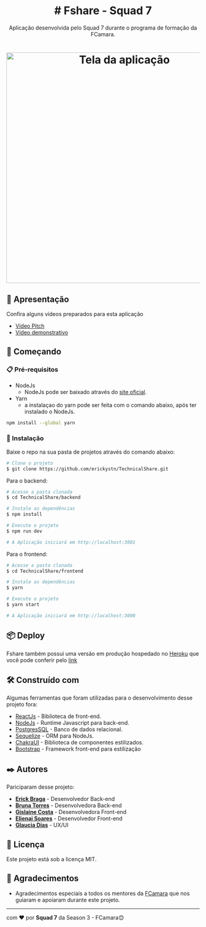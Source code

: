 
<h1 align="center"># Fshare - Squad 7</h1>

<p align="center">Aplicação desenvolvida pelo Squad 7 durante o programa de formação da FCamara.</p>

<h1 align="center">
 <img alt="Tela da aplicação" src="https://github.com/erickystn/TechnicalShare/blob/main/.github/fshare.png?raw=true" width = "600px" />
 </h1>

## 🎥 Apresentação
<p align="left">Confira alguns vídeos preparados para esta aplicação</p>

- [Vídeo Pitch](https://youtu.be/99XvuKPWrVc)
- [Vídeo demonstrativo](https://youtu.be/sP98huacezA)

## 🚀 Começando

### 📋 Pré-requisitos

- NodeJs
	- NodeJs pode ser baixado através do [site oficial](https://nodejs.org/en/).
- Yarn
	- a instalaçao do yarn pode ser feita com o comando abaixo, após ter instalado o NodeJs. 
```bash
npm install --global yarn
```

### 🔧 Instalação

Baixe o repo na sua pasta de projetos através do comando abaixo:
```bash
# Clone o projeto
$ git clone https://github.com/erickystn/TechnicalShare.git
```

Para o backend:

```bash
# Acesse a pasta clonada
$ cd TechnicalShare/backend

# Instale as dependências
$ npm install

# Execute o projeto
$ npm run dev

# A Aplicação iniciará em http://localhost:3001
```

Para o frontend:
```bash
# Acesse a pasta clonada
$ cd TechnicalShare/frontend

# Instale as dependências
$ yarn

# Execute o projeto
$ yarn start

# A Aplicação iniciará em http://localhost:3000
```

## 📦 Deploy
Fshare também possui uma versão em produção hospedado no [Heroku](http://heroku.com/) que você pode conferir pelo [link](https://nodejs.org/en/)


## 🛠️ Construído com

Algumas ferramentas que foram utilizadas para o desenvolvimento desse projeto fora: 

* [ReactJs](https://reactjs.org) - Biblioteca de front-end.
* [NodeJs](https://nodejs.org/en/) - Runtime Javascript para back-end.
* [PostgresSQL](https://www.postgresql.org) - Banco de dados relacional.
* [Sequelize](https://sequelize.org) - ORM para NodeJs.
* [ChakraUI](https://chakra-ui.com) - Biblioteca de componentes estilizados.
* [Bootstrap](https://react-bootstrap.github.io) - Framework front-end para estilização
 
## ✒️ Autores

Pariciparam desse projeto:
- [**Erick Braga**](https://github.com/erickystn) - Desenvolvedor Back-end
- [**Bruna Torres**](https://github.com/bruninhaltorres) - Desenvolvedora Back-end
- [**Gislaine Costa**](https://github.com/gih-costa) - Desenvolvedora Front-end
- [**Elienai Soares**](https://github.com/NaySoares) - Desenvolvedor Front-end
- [**Glaucia Dias**](https://www.linkedin.com/in/glaucia-dias-ux/) - UX/UI


## 📄 Licença

Este projeto está sob a licença MIT.

## 🎁 Agradecimentos

* Agradecimentos especiais a todos os mentores da [FCamara](https://www.fcamara.com.br) que nos guiaram e apoiaram durante este projeto.


---
com ❤️ por **Squad 7** da Season 3 - FCamara😊
